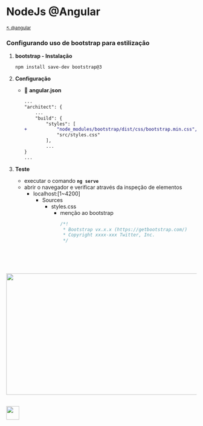 # NodeJs @Angular

<sub>[:arrow_upper_left: @angular](../readme.md) <sub>

### Configurando uso de bootstrap para estilização


1. **bootstrap - Instalação**
    ```bash
    npm install save-dev bootstrap@3
    ```

2. **Configuração**
    - :page_facing_up: **angular.json**
        ```diff
        ...
        "architect": {
            ...
            "build": {
                "styles": [
        +           "node_modules/bootstrap/dist/css/bootstrap.min.css",
                    "src/styles.css"
                ],
                ...
        }
        ...
        ```
3. **Teste**
    - executar o comando **`ng serve`**
    - abrir o navegador e verificar através da inspeção de elementos
        - localhost:[1~4200]
            - Sources
                - styles.css
                    - menção ao bootstrap
                        ```css
                        /*!
                         * Bootstrap vx.x.x (https://getbootstrap.com/)
                         * Copyright xxxx-xxx Twitter, Inc.
                         */
                        ```

<br/><br/><br/>

<image src="img/checkbootstrapv3.png" width="912px" height="322px"/>

<sub></sub>
---
<image src="../../img/icon.svg" width="34px" height="36px"/>

&nbsp;
